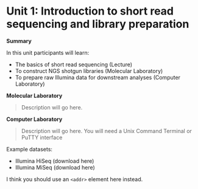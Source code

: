 # Unit 1: Introduction to short read sequencing and library preparation
**Summary**

In this unit participants will learn:

* The basics of short read sequencing (Lecture)
* To construct NGS shotgun libraries (Molecular Laboratory)
* To prepare raw Illumina data for downstream analyses (Computer Laboratory) 

**Molecular Laboratory** 
>Description will go here.

**Computer Laboratory** 
>Description will go here.
You will need a Unix Command Terminal or PuTTY interface

Example datasets: 

* Illumina HiSeq (download here)
* Illumina MiSeq (download here)


I think you should use an
`<addr>` element here instead.
